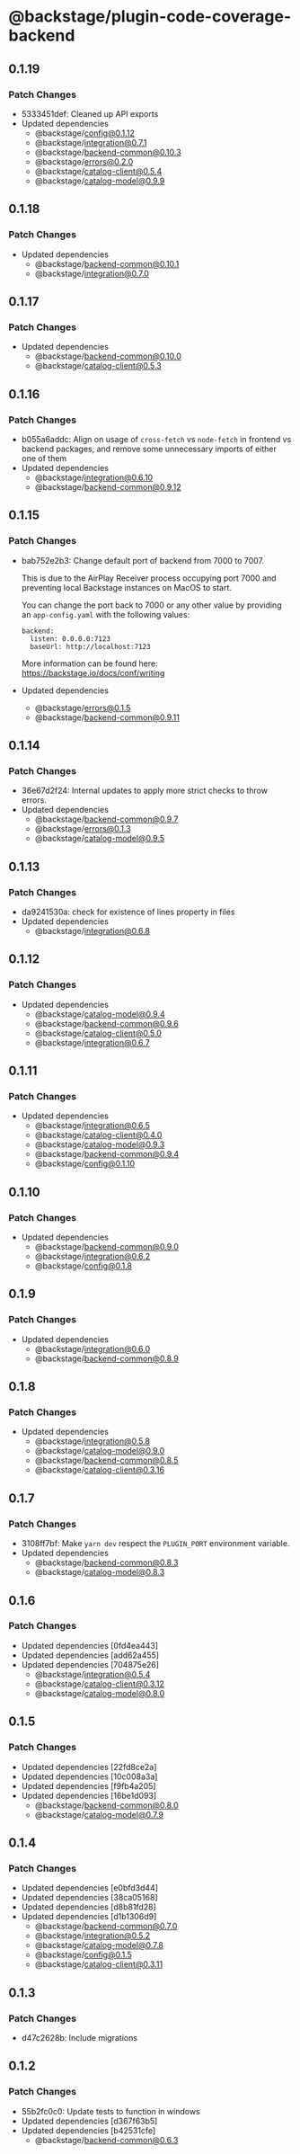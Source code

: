 # @backstage/plugin-code-coverage-backend

## 0.1.19

### Patch Changes

- 5333451def: Cleaned up API exports
- Updated dependencies
  - @backstage/config@0.1.12
  - @backstage/integration@0.7.1
  - @backstage/backend-common@0.10.3
  - @backstage/errors@0.2.0
  - @backstage/catalog-client@0.5.4
  - @backstage/catalog-model@0.9.9

## 0.1.18

### Patch Changes

- Updated dependencies
  - @backstage/backend-common@0.10.1
  - @backstage/integration@0.7.0

## 0.1.17

### Patch Changes

- Updated dependencies
  - @backstage/backend-common@0.10.0
  - @backstage/catalog-client@0.5.3

## 0.1.16

### Patch Changes

- b055a6addc: Align on usage of `cross-fetch` vs `node-fetch` in frontend vs backend packages, and remove some unnecessary imports of either one of them
- Updated dependencies
  - @backstage/integration@0.6.10
  - @backstage/backend-common@0.9.12

## 0.1.15

### Patch Changes

- bab752e2b3: Change default port of backend from 7000 to 7007.

  This is due to the AirPlay Receiver process occupying port 7000 and preventing local Backstage instances on MacOS to start.

  You can change the port back to 7000 or any other value by providing an `app-config.yaml` with the following values:

  ```
  backend:
    listen: 0.0.0.0:7123
    baseUrl: http://localhost:7123
  ```

  More information can be found here: https://backstage.io/docs/conf/writing

- Updated dependencies
  - @backstage/errors@0.1.5
  - @backstage/backend-common@0.9.11

## 0.1.14

### Patch Changes

- 36e67d2f24: Internal updates to apply more strict checks to throw errors.
- Updated dependencies
  - @backstage/backend-common@0.9.7
  - @backstage/errors@0.1.3
  - @backstage/catalog-model@0.9.5

## 0.1.13

### Patch Changes

- da9241530a: check for existence of lines property in files
- Updated dependencies
  - @backstage/integration@0.6.8

## 0.1.12

### Patch Changes

- Updated dependencies
  - @backstage/catalog-model@0.9.4
  - @backstage/backend-common@0.9.6
  - @backstage/catalog-client@0.5.0
  - @backstage/integration@0.6.7

## 0.1.11

### Patch Changes

- Updated dependencies
  - @backstage/integration@0.6.5
  - @backstage/catalog-client@0.4.0
  - @backstage/catalog-model@0.9.3
  - @backstage/backend-common@0.9.4
  - @backstage/config@0.1.10

## 0.1.10

### Patch Changes

- Updated dependencies
  - @backstage/backend-common@0.9.0
  - @backstage/integration@0.6.2
  - @backstage/config@0.1.8

## 0.1.9

### Patch Changes

- Updated dependencies
  - @backstage/integration@0.6.0
  - @backstage/backend-common@0.8.9

## 0.1.8

### Patch Changes

- Updated dependencies
  - @backstage/integration@0.5.8
  - @backstage/catalog-model@0.9.0
  - @backstage/backend-common@0.8.5
  - @backstage/catalog-client@0.3.16

## 0.1.7

### Patch Changes

- 3108ff7bf: Make `yarn dev` respect the `PLUGIN_PORT` environment variable.
- Updated dependencies
  - @backstage/backend-common@0.8.3
  - @backstage/catalog-model@0.8.3

## 0.1.6

### Patch Changes

- Updated dependencies [0fd4ea443]
- Updated dependencies [add62a455]
- Updated dependencies [704875e26]
  - @backstage/integration@0.5.4
  - @backstage/catalog-client@0.3.12
  - @backstage/catalog-model@0.8.0

## 0.1.5

### Patch Changes

- Updated dependencies [22fd8ce2a]
- Updated dependencies [10c008a3a]
- Updated dependencies [f9fb4a205]
- Updated dependencies [16be1d093]
  - @backstage/backend-common@0.8.0
  - @backstage/catalog-model@0.7.9

## 0.1.4

### Patch Changes

- Updated dependencies [e0bfd3d44]
- Updated dependencies [38ca05168]
- Updated dependencies [d8b81fd28]
- Updated dependencies [d1b1306d9]
  - @backstage/backend-common@0.7.0
  - @backstage/integration@0.5.2
  - @backstage/catalog-model@0.7.8
  - @backstage/config@0.1.5
  - @backstage/catalog-client@0.3.11

## 0.1.3

### Patch Changes

- d47c2628b: Include migrations

## 0.1.2

### Patch Changes

- 55b2fc0c0: Update tests to function in windows
- Updated dependencies [d367f63b5]
- Updated dependencies [b42531cfe]
  - @backstage/backend-common@0.6.3
